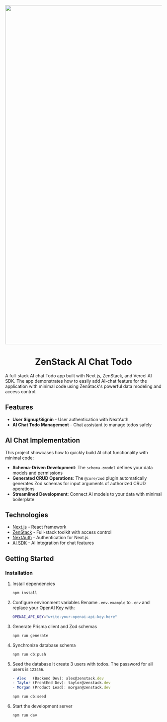 <div align="center">
<img width="1086" alt="Image" src="https://github.com/user-attachments/assets/e8fb93a9-bed6-4475-b82f-1ac8eb152800" />
    <h1>ZenStack AI Chat Todo</h1>
</div>

A full-stack AI chat Todo app built with Next.js, ZenStack, and Vercel AI SDK. The app demonstrates how to easily add AI-chat feature for the application with minimal code using ZenStack's powerful data modeling and access control.

## Features

- **User Signup/Signin** - User authentication with NextAuth
- **AI Chat Todo Management** - Chat assistant to manage todos safely

## AI Chat Implementation

This project showcases how to quickly build AI chat functionality with minimal code:

- **Schema-Driven Development**: The `schema.zmodel` defines your data models and permissions
- **Generated CRUD Operations**: The `@core/zod` plugin automatically generates Zod schemas for input arguments of authorized CRUD operations
- **Streamlined Development**: Connect AI models to your data with minimal boilerplate

## Technologies

- [Next.js](https://nextjs.org/) - React framework
- [ZenStack](https://zenstack.dev/) - Full-stack toolkit with access control
- [NextAuth](https://next-auth.js.org/) - Authentication for Next.js
- [AI SDK](https://sdk.vercel.ai/) - AI integration for chat features

## Getting Started

### Installation

1. Install dependencies

   ```bash
   npm install
   ```

2. Configure environment variables
   Rename `.env.example` to `.env` and replace your OpenAI Key with:

   ```bash
   OPENAI_API_KEY="write-your-openai-api-key-here"
   ```

3. Generate Prisma client and Zod schemas

   ```bash
   npm run generate
   ```

4. Synchronize database schema

   ```bash
   npm run db:push
   ```

5. Seed the database
   It create 3 users with todos. The password for all users is `123456`.

   ```typescript
   - Alex   (Backend Dev): alex@zenstack.dev
   - Taylor (FrontEnd Dev): taylor@zenstack.dev
   - Morgan (Product Lead): morgan@zenstack.dev
   ```

   ```bash
   npm run db:seed
   ```

6. Start the development server

   ```bash
   npm run dev
   ```

